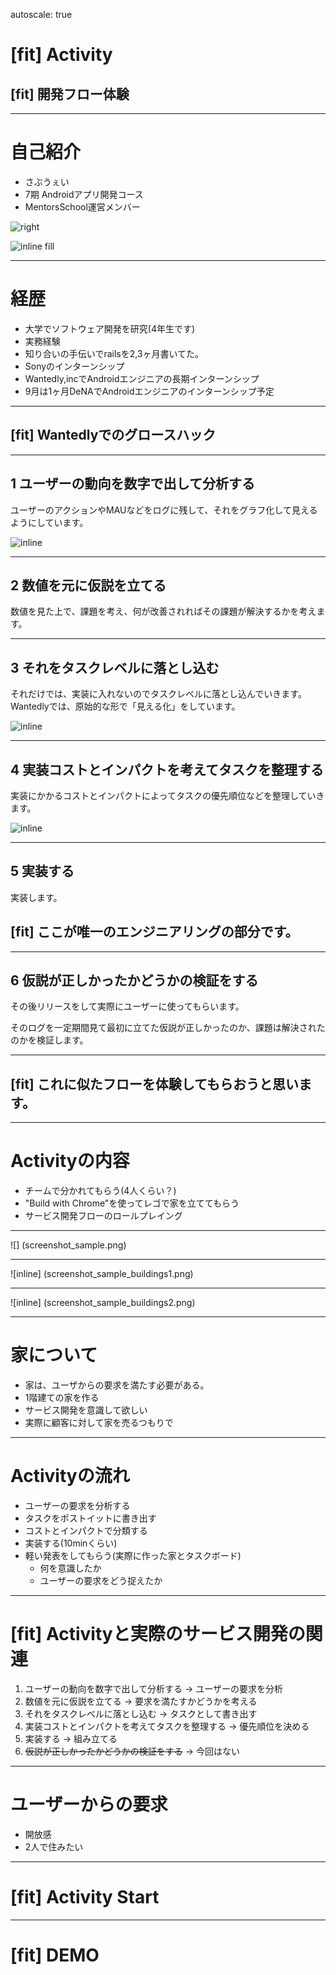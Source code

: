 autoscale: true

# [fit] Activity
## [fit] 開発フロー体験

---

# 自己紹介
- さぶうぇい
- 7期 Androidアプリ開発コース
- MentorsSchool運営メンバー

![right](kyoto_oosaka.png)

![inline fill](subway.jpg)

---

# 経歴
- 大学でソフトウェア開発を研究(4年生です)
- 実務経験
 - 知り合いの手伝いでrailsを2,3ヶ月書いてた。
 - Sonyのインターンシップ
 - Wantedly,incでAndroidエンジニアの長期インターンシップ
 - 9月は1ヶ月DeNAでAndroidエンジニアのインターンシップ予定

---

## [fit] Wantedlyでのグロースハック

---

## 1 ユーザーの動向を数字で出して分析する

ユーザーのアクションやMAUなどをログに残して、それをグラフ化して見えるようにしています。

![inline](pic_domo.png)

---

## 2 数値を元に仮説を立てる

 数値を見た上で、課題を考え、何が改善されればその課題が解決するかを考えます。

---

## 3 それをタスクレベルに落とし込む

それだけでは、実装に入れないのでタスクレベルに落とし込んでいきます。
Wantedlyでは、原始的な形で「見える化」をしています。

![inline](pic_board.jpeg)

---

## 4 実装コストとインパクトを考えてタスクを整理する

実装にかかるコストとインパクトによってタスクの優先順位などを整理していきます。

![inline](pic_board2.png)

---

## 5 実装する

実装します。

## [fit] **ここが唯一のエンジニアリングの部分です。**

---

## 6 仮説が正しかったかどうかの検証をする

その後リリースをして実際にユーザーに使ってもらいます。

そのログを一定期間見て最初に立てた仮説が正しかったのか、課題は解決されたのかを検証します。

---

## [fit] これに似たフローを体験してもらおうと思います。

---

# Activityの内容
- チームで分かれてもらう(4人くらい？)
- "Build with Chrome"を使ってレゴで家を立ててもらう
- サービス開発フローのロールプレイング

---

![] (screenshot_sample.png)

---

![inline] (screenshot_sample_buildings1.png)

---

![inline] (screenshot_sample_buildings2.png)

---

# 家について
- 家は、ユーザからの要求を満たす必要がある。
- 1階建ての家を作る
- サービス開発を意識して欲しい
- 実際に顧客に対して家を売るつもりで

---


# Activityの流れ
- ユーザーの要求を分析する
- タスクをポストイットに書き出す
- コストとインパクトで分類する
- 実装する(10minくらい)
- 軽い発表をしてもらう(実際に作った家とタスクボード)
  - 何を意識したか
  - ユーザーの要求をどう捉えたか

---

# [fit] Activityと実際のサービス開発の関連
1. ユーザーの動向を数字で出して分析する
  -> ユーザーの要求を分析
1. 数値を元に仮説を立てる
  -> 要求を満たすかどうかを考える
1. それをタスクレベルに落とし込む
  -> タスクとして書き出す
1. 実装コストとインパクトを考えてタスクを整理する
  -> 優先順位を決める
1. 実装する -> 組み立てる
1. ~~仮説が正しかったかどうかの検証をする~~ -> 今回はない

---

# ユーザーからの要求
- 開放感
- 2人で住みたい

---

# [fit] Activity Start

---

# [fit] DEMO
